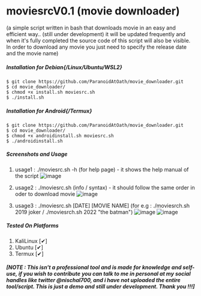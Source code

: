 # moviesrcV0.1 (movie downloader)
(a simple script written in bash that downloads movie in an easy and efficient way.. (still under development) it will be updated frequently and when it's fully completed the source code of this script will also be visible. In order to download any movie you just need to specify the release date and the movie name)

##### Installation for Debian{/Linux/Ubuntu/WSL2}

	$ git clone https://github.com/ParanoidAtOath/movie_downloader.git
	$ cd movie_downloader/
	$ chmod +x install.sh moviesrc.sh
	$ ./install.sh

##### Installation for Android{/Termux}
	$ git clone https://github.com/ParanoidAtOath/movie_downloader.git
	$ cd movie_downloader/
	$ chmod +x androidinstall.sh moviesrc.sh
	$ ./androidinstall.sh

##### Screenshots and Usage
1. usage1 : ./moviesrc.sh -h (for help page) - it shows the help manual of the script
![image](https://user-images.githubusercontent.com/92677594/190867673-67672b90-b68b-4782-8d78-1320ef759837.png)

2. usage2 : ./moviesrc.sh (info / syntax) - it should follow the same order in oder to download movie
![image](https://user-images.githubusercontent.com/92677594/190867774-53580add-a759-4910-8314-353d066afb25.png)

3. usage3 : ./moviesrc.sh [DATE] [MOVIE NAME] (for e.g : ./moviesrch.sh 2019 joker / ./moviesrch.sh 2022 "the batman")
![image](https://user-images.githubusercontent.com/92677594/190867905-1aee4b84-3ed8-49c2-8a27-fe01077c8ffa.png)
![image](https://user-images.githubusercontent.com/92677594/190867958-efd3d88e-086e-4864-afe4-a1e7cbb4b183.png)

##### Tested On Platforms
1. KaliLinux  [✔]
2. Ubuntu     [✔]
3. Termux     [✔]

##### [NOTE : This isn't a professional tool and is made for knowledge and self-use, if you wish to contribute you can talk to me in personal at my social handles like twitter @nischal700, and i have not uploaded the entire tool/script. This is just a demo and still under development. Thank you !!!]
